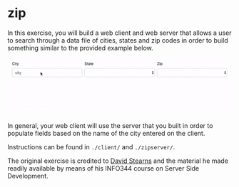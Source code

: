 # zip
In this exercise, you will build a web client and web server that allows a user to search through a
data file of cities, states and zip codes in order to build something similar to the provided example 
below. 

![zip web client in action](./img/zipclient.gif)

In general, your web client will use the server that you built in order to populate fields based on the name of the city
entered on the client. 

Instructions can be found in `./client/` and `./zipserver/`.

The original exercise is credited to [David Stearns](https://github.com/drstearns) and the material he made readily 
available by means of his INFO344 course on Server Side Development.


